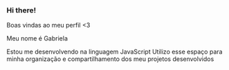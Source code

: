 ### Hi there!
Boas vindas ao meu perfil <3

Meu nome é Gabriela

Estou me desenvolvendo na linguagem JavaScript
Utilizo esse espaço para minha organização e compartilhamento dos meu projetos desenvolvidos

